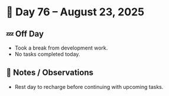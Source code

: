 # 📅 Day 76 – August 23, 2025  

## 💤 Off Day  
- Took a break from development work.  
- No tasks completed today.  

## 💬 Notes / Observations  
- Rest day to recharge before continuing with upcoming tasks.  
